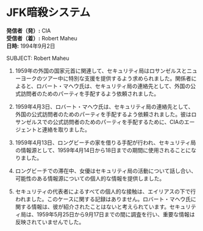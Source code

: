 # JFK暗殺システム

**発信者（発）:** CIA  
**受信者（着）:** Robert Maheu  
**日時:** 1994年9月2日  

SUBJECT: Robert Maheu

1. 1959年の外国の国家元首に関連して、セキュリティ局はロサンゼルスとニューヨークのツアー中に特別な支援を提供するよう求められました。関係者によると、ロバート・マヘウ氏は、セキュリティ局の連絡先として、外国の公式訪問者のためのパーティを手配するよう依頼されました。

2. 1959年4月3日、ロバート・マヘウ氏は、セキュリティ局の連絡先として、外国の公式訪問者のためのパーティを手配するよう依頼されました。彼はロサンゼルスでの公式訪問者のためのパーティを手配するために、CIAのエージェントと連絡を取りました。

3. 1959年4月13日、ロングビーチの家を借りる手配が行われ、セキュリティ局の情報源として、1959年4月14日から18日までの期間に使用されることになりました。

4. ロングビーチでの滞在中、女優はセキュリティ局の活動について話し合い、可能性のある情報源についての個人的な情報を提供しました。

5. セキュリティの代表者によるすべての個人的な接触は、エイリアスの下で行われました。このケースに関する記録はありません。ロバート・マヘウ氏に関する情報は、彼が紹介されたことはないと考えられています。セキュリティ局は、1959年5月25日から9月17日までの間に調査を行い、重要な情報は反映されていませんでした。